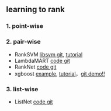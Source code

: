 ## learning to rank

### 1. point-wise


### 2. pair-wise

- RankSVM  [libsvm git](https://github.com/cjlin1/libsvm),  [tutorial](http://www.cnblogs.com/Finley/p/5329417.html) 
- LambdaMART [code git](https://github.com/jma127/pyltr)
- RankNet [code git](https://github.com/shiba24/learning2rank)
- xgboost [example](https://www.jianshu.com/p/392b6ef4656b), [tutorial](https://xgboost.readthedocs.io/en/latest/tutorials/model.html)，[git demo!!](https://github.com/dmlc/xgboost/tree/master/demo)



### 3. list-wise

- ListNet [code git](https://github.com/shiba24/learning2rank)